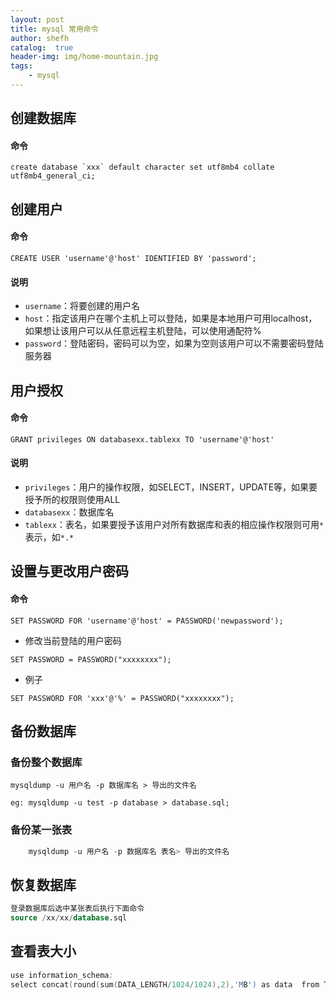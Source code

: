 ```yaml
---
layout: post
title: mysql 常用命令
author: shefh
catalog:  true
header-img: img/home-mountain.jpg
tags:
    - mysql
---
```


## 创建数据库

#### 命令

```
create database `xxx` default character set utf8mb4 collate utf8mb4_general_ci;

```

## 创建用户

#### 命令

```
CREATE USER 'username'@'host' IDENTIFIED BY 'password';
```

#### 说明
* `username`：将要创建的用户名
* `host`：指定该用户在哪个主机上可以登陆，如果是本地用户可用localhost，如果想让该用户可以从任意远程主机登陆，可以使用通配符%
* `password`：登陆密码，密码可以为空，如果为空则该用户可以不需要密码登陆服务器

## 用户授权

#### 命令

```
GRANT privileges ON databasexx.tablexx TO 'username'@'host'
```

#### 说明

* `privileges`：用户的操作权限，如SELECT，INSERT，UPDATE等，如果要授予所的权限则使用ALL
* `databasexx`：数据库名
* `tablexx`：表名，如果要授予该用户对所有数据库和表的相应操作权限则可用`*`表示，如`*.*`


## 设置与更改用户密码

#### 命令
```
SET PASSWORD FOR 'username'@'host' = PASSWORD('newpassword');
```

* 修改当前登陆的用户密码

```
SET PASSWORD = PASSWORD("xxxxxxxx");
```

* 例子

```
SET PASSWORD FOR 'xxx'@'%' = PASSWORD("xxxxxxxx");
```


## 备份数据库

### 备份整个数据库

```
mysqldump -u 用户名 -p 数据库名 > 导出的文件名

eg: mysqldump -u test -p database > database.sql;
```

### 备份某一张表

```sql
    mysqldump -u 用户名 -p 数据库名 表名> 导出的文件名
```

## 恢复数据库

```sql
登录数据库后选中某张表后执行下面命令
source /xx/xx/database.sql
```

## 查看表大小

```s
use information_schema;
select concat(round(sum(DATA_LENGTH/1024/1024),2),'MB') as data  from TABLES where table_schema='xxx' and table_name='xxx';
```

